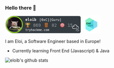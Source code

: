 ### Hello there 👋


[![badge](./images/eloib.png)](https://tryhackme.com/p/eloib)
 [![badge](./images/eloilogo.png)](https://eloibarti.com)


I am Eloi, a Software Engineer based in Europe!

- Currently learning Front End (Javascript) & Java


![eloib's github stats](https://github-readme-stats.vercel.app/api?username=eloib&show_icons=true)

